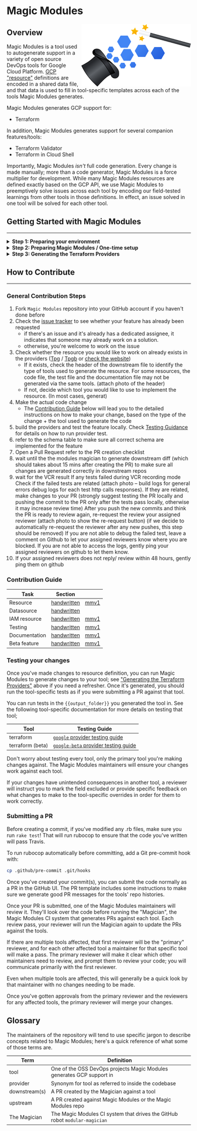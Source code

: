
# Magic Modules

<img src="mmv1/images/magic-modules.svg" alt="Magic Modules Logo" width="300" align="right" />

## Overview

Magic Modules is a tool used to autogenerate support in a variety of open source DevOps
tools for Google Cloud Platform. [GCP "resource"](https://cloud.google.com/docs/overview/#gcp_resources)
definitions are encoded in a shared data file, and that data is used to fill in
tool-specific templates across each of the tools Magic Modules
generates.

Magic Modules generates GCP support for:

* Terraform

In addition, Magic Modules generates support for several companion
features/tools:

* Terraform Validator
* Terraform in Cloud Shell

Importantly, Magic Modules *isn't* full code generation. Every change is made
manually; more than a code generator, Magic Modules is a force multiplier for
development. While many Magic Modules resources are defined exactly based on the
GCP API, we use Magic Modules to preemptively solve issues across each tool by
encoding our field-tested learnings from other tools in those definitions. In
effect, an issue solved in one tool will be solved for each other tool.

## Getting Started with Magic Modules

---

<details><summary><b>Step 1: Preparing your environment</b></summary>

* Go
  * If you're using a Mac with Homebrew installed, you can follow these
    instructions to set up Go: [YouTube video](https://www.youtube.com/watch?v=VQVyvulNnzs).
  * If you're using Cloud Shell, Go is already installed.
* Ruby 2.6.0
  * You can use `rbenv` to manage your Ruby version(s).
  * To install `rbenv`, run `sudo apt install rbenv`.
  * Then run `rbenv install 2.6.0`. 
    * For M1 Mac users, run `RUBY_CFLAGS="-Wno-error=implicit-function-declaration" rbenv install 2.6.0`
* [`Bundler`](https://github.com/bundler/bundler)
  * This can be installed with `gem install bundler`
* If you are getting "Too many open files" ulimit needs to be raised.
  * Mac OSX: `ulimit -n 1000`
</details>

<details><summary><b>Step 2: Preparing Magic Modules / One-time setup</b></summary>

**Important:**
Compiling Magic Modules can be done directly from the `mmv1` directory within this repository.
In the future we will add hybrid generation with multiple generators. All the information below
pertains only to the contents of the `mmv1` directory, and commands should be executed from
that directory.

To get started right away, use the bootstrap script with:

```bash
cd mmv1
./tools/bootstrap
```

---

Otherwise, follow the manual steps below:

If you're generating the Terraform providers (`google` and `google-beta`),
you'll need to check out the repo(s) you're generating in your GOPATH. For
example:

```bash
git clone https://github.com/hashicorp/terraform-provider-google.git $GOPATH/src/github.com/hashicorp/terraform-provider-google
git clone https://github.com/hashicorp/terraform-provider-google-beta.git $GOPATH/src/github.com/hashicorp/terraform-provider-google-beta
```

Magic Modules won't work with old versions of the Terraform provider repos. If
you're encountering issues with vendoring and paths, make sure both MM and the
Terraform provider are running on up to date copies of `main`.

Once you've prepared the target folders for the tools, run the following to
finish getting Magic Modules set up by installing the Ruby gems it needs to run:

```bash
cd mmv1
bundle install
```

Now, you can verify you're ready with:

```bash
./tools/doctor
```

Expected output:

```
Check for rbenv in path...
   found!
Checking ruby version...
2.6.0 (set by [PATH]/magic-modules/mmv1/.ruby-version)
Check for bundler in path...
   found!
Check for go in path...
   found!
Check for goimports in path...
   found!
Check for git in path...
   found!
```
</details>

<details><summary><b>Step 3: Generating the Terraform Providers</b></summary>

Before making any changes, you can compile the Terraform provider you're working
on by running the following command. If Magic Modules has been installed
correctly, you'll get no errors.

The following commands should be run from the root directory of the repository.
OUTPUT_PATH should be set to the location of your provider repository, which is
recommended to be inside your GOPATH.

```bash
cd magic-modules

make terraform VERSION=ga OUTPUT_PATH="$GOPATH/src/github.com/hashicorp/terraform-provider-google"
make terraform VERSION=beta OUTPUT_PATH="$GOPATH/src/github.com/hashicorp/terraform-provider-google-beta"

# Only generate a specific product (plus all common files)
make terraform VERSION=ga OUTPUT_PATH="$GOPATH/src/github.com/hashicorp/terraform-provider-google" PRODUCT=dataproc
```

It's worth noting that Magic Modules will only generate new files when run
locally. The "Magician"- the Magic Modules CI system- handles deletion of old
files when creating PRs.

</details>

## How to Contribute

---

### General Contribution Steps


1. Fork `Magic Modules` repository into your GitHub account if you haven't done before
1. Check the [issue tracker](https://github.com/hashicorp/terraform-provider-google/issues) to see whether your feature has already been requested
   * if there's an issue and it's already has a dedicated assignee, it indicates that someone may already work on a solution.
   * otherwise, you're welcome to work on the issue
1. Check whether the resource you would like to work on already exists in the providers ([Tpg](https://github.com/hashicorp/terraform-provider-google) / [Tpgb](https://github.com/hashicorp/terraform-provider-google-beta) or [check the website](https://registry.terraform.io/providers/hashicorp/google/latest/docs))
   * If it exists, check the header of the downstream file to identify the type of tools used to generate the resource.
  For some resources, the code file, the test file and the documentation file may not be generated via the same tools. (attach photo of the header)
   * If not, decide which tool you would like to use to implement the resource. (In most cases, generat)
1. Make the actual code change
   * The [Contribution Guide](#contribution-guide) below will lead you to the detailed instructions on how to make your change, based on the type of the change + the tool used to generate the code
1. build the providers and test the feature locally. Check [Testing Guidance]() for details on how to run provider test.
1. refer to the schema table to make sure all correct schema are implemented for the feature
1. Open a Pull Request refer to the PR creation checklist
1. wait until the the modules magician to generate downstream diff (which should takes about 15 mins after creating the PR) to make sure all changes are generated correctly in downstream repos
1. wait for the VCR result
  If any tests failed during VCR recording mode
    Check if the failed tests are related (attach photo – build logs for general errors debug logs for each test http calls responses). 
If they are related, make changes to your PR (strongly suggest testing the PR locally and pushing the commit to the PR only after the tests pass locally, otherwise it may increase review time)
After you push the new commits and think the PR is ready to review again, re-request the review your assigned reviewer (attach photo to show the re-request button) (if we decide to automatically re-request the reviewer after any new pushes, this step should be removed)
If you are not able to debug the failed test, leave a comment on Github to let your assigned reviewers know where you are blocked.
    If you are not able to access the logs, gently ping your assigned reviewers on github to let them know.
1. If your assigned reviewers does not reply/ review within 48 hours, gently ping them on github


### Contribution Guide

Task          |        Section         ||
--------------|-----------------|---------
Resource      | [handwritten](./mmv1/third_party/terraform/README.md#resource) | [mmv1](./mmv1/README.md#resource) |
Datasource    | [handwritten](./mmv1/third_party/terraform/README.md#datasource) |          |
IAM resource  | [handwritten](./mmv1/third_party/terraform/README.md#iam-resource) | [mmv1](./mmv1/README.md#iam-resource) |
Testing       | [handwritten](./mmv1/third_party/terraform/README.md#testing) | [mmv1](./mmv1/README.md#testing) |
Documentation | [handwritten](./mmv1/third_party/terraform/README.md#documentation) | [mmv1](./mmv1/README.md#documentation) |
Beta feature  | [handwritten](./mmv1/third_party/terraform/README.md#beta-feature) | [mmv1](./mmv1/README.md#beta-feature) |

### Testing your changes

Once you've made changes to resource definition, you can run Magic Modules
to generate changes to your tool; see
["Generating the Terraform Providers"](#generating-the-terraform-providers)
above if you need a refresher. Once it's generated, you should run the
tool-specific tests as if you were submitting a PR against that tool.

You can run tests in the `{{output_folder}}` you generated the tool in.
See the following tool-specific documentation for more details on testing that
tool;

Tool             | Testing Guide
-----------------|--------------
terraform        | [`google` provider testing guide](https://github.com/hashicorp/terraform-provider-google/blob/main/.github/CONTRIBUTING.md#tests)
terraform (beta) | [`google-beta` provider testing guide](https://github.com/hashicorp/terraform-provider-google-beta/blob/main/.github/CONTRIBUTING.md#tests)

Don't worry about testing every tool, only the primary tool you're making
changes against. The Magic Modules maintainers will ensure your changes work
against each tool.

If your changes have unintended consequences in another tool, a reviewer will
instruct you to mark the field excluded or provide specific feedback on what
changes to make to the tool-specific overrides in order for them to work
correctly.

### Submitting a PR

Before creating a commit, if you've modified any .rb files, make sure you run
`rake test`! That will run rubocop to ensure that the code you've written will
pass Travis.

To run rubocop automatically before committing, add a Git pre-commit hook with:

```bash
cp .github/pre-commit .git/hooks
```

Once you've created your commit(s), you can submit the code normally as a PR in
the GitHub UI. The PR template includes some instructions to make sure we
generate good PR messages for the tools' repo histories.

Once your PR is submitted, one of the Magic Modules maintainers will review it.
They'll look over the code before running the "Magician", the Magic Modules CI
system that generates PRs against each tool. Each review pass, your reviewer
will run the Magician again to update the PRs against the tools.

If there are multiple tools affected, that first reviewer will be the "primary"
reviewer, and for each other affected tool a maintainer for that specific tool
will make a pass. The primary reviewer will make it clear which other
maintainers need to review, and prompt them to review your code; you will
communicate primarily with the first reviewer.

Even when multiple tools are affected, this will generally be a quick look by
that maintainer with no changes needing to be made.

Once you've gotten approvals from the primary reviewer and the reviewers for
any affected tools, the primary reviewer will merge your changes.

## Glossary

The maintainers of the repository will tend to use specific jargon to describe
concepts related to Magic Modules; here's a quick reference of what some of
those terms are.

Term          | Definition
--------------|--------------
tool          | One of the OSS DevOps projects Magic Modules generates GCP support in
provider      | Synonym for tool as referred to inside the codebase
downstream(s) | A PR created by the Magician against a tool
upstream      | A PR created against Magic Modules or the Magic Modules repo
The Magician  | The Magic Modules CI system that drives the GitHub robot `modular-magician`